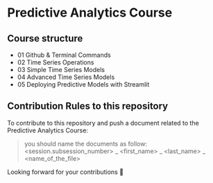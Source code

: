 # Predictive Analytics Course

## Course structure 

* 01 Github & Terminal Commands
* 02 Time Series Operations
* 03 Simple Time Series Models
* 04 Advanced Time Series Models
* 05 Deploying Predictive Models with Streamlit

## Contribution Rules to this repository 

To contribute to this repository and push a document related to the Predictive Analytics Course:
> you should name the documents as follow: <session.subsession_number> _ <first_name> _ <last_name> _ <name_of_the_file>

Looking forward for your contributions 🚀
